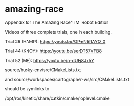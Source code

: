 # amazing-race
Appendix for The Amazing Race^TM: Robot Edition

Videos of three complete trials, one in each building.

Trial 26 (HAMP): https://youtu.be/QPmN5RAYQ_0

Trial 44 (KNOY): https://youtu.be/serDT57VFB8

Trial 52 (ME): https://youtu.be/n-dUEj8Jx5Y

source/husky-env/src/CMakeLists.txt

and
source/workspaces/cartographer-ws/src/CMakeLists.txt

should be symlinks to

/opt/ros/kinetic/share/catkin/cmake/toplevel.cmake
